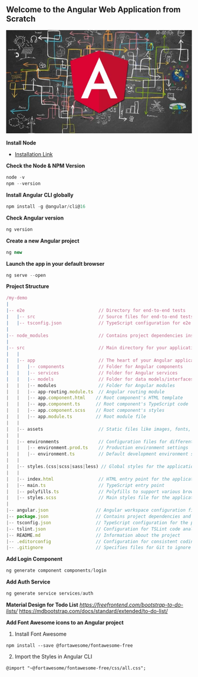 ## Welcome to the Angular Web Application from Scratch

![](./How%20to%20Create%20a%20Complex%20Form%20in%20Angular.jpeg)

**Install Node**

- [Installation Link](C:\Users\Surajit\OneDrive\Documents\Projects\simple-angular-app\README.md)

**Check the Node & NPM Version**
```js
node -v
npm --version
```

**Install Angular CLI globally**
```js
npm install -g @angular/cli@16
```

**Check Angular version**
```js
ng version
```

**Create a new Angular project**
```js
ng new
```

**Launch the app in your default browser**
```js
ng serve --open
```

**Project Structure**
```js
/my-demo
|
|-- e2e                            // Directory for end-to-end tests
|   |-- src                        // Source files for end-to-end tests
|   |-- tsconfig.json              // TypeScript configuration for e2e tests
|
|-- node_modules                   // Contains project dependencies installed via npm
|
|-- src                            // Main directory for your application source code
|   |
|   |-- app                        // The heart of your Angular application
|   |   |-- components             // Folder for Angular components
|   |   |-- services               // Folder for Angular services
|   |   |-- models                 // Folder for data models/interfaces
|   |   |-- modules                // Folder for Angular modules
|   |   |-- app-routing.module.ts  // Angular routing module
|   |   |-- app.component.html    // Root component's HTML template
|   |   |-- app.component.ts      // Root component's TypeScript code
|   |   |-- app.component.scss    // Root component's styles
|   |   |-- app.module.ts         // Root module file
|   |
|   |-- assets                     // Static files like images, fonts, etc.
|   |
|   |-- environments               // Configuration files for different environments
|   |   |-- environment.prod.ts    // Production environment settings
|   |   |-- environment.ts         // Default development environment settings
|   |
|   |-- styles.(css|scss|sass|less) // Global styles for the application
|   |
|   |-- index.html                 // HTML entry point for the application
|   |-- main.ts                    // TypeScript entry point
|   |-- polyfills.ts               // Polyfills to support various browsers
|   |-- styles.scss                // Main styles file for the application
|
|-- angular.json                  // Angular workspace configuration file
|-- package.json                  // Contains project dependencies and scripts
|-- tsconfig.json                 // TypeScript configuration for the project
|-- tslint.json                   // Configuration for TSLint code analysis
|-- README.md                     // Information about the project
|-- .editorconfig                 // Configuration for consistent coding styles
|-- .gitignore                    // Specifies files for Git to ignore
```

**Add Login Component**
```js
ng generate component components/login
```

**Add Auth Service**
```js
ng generate service services/auth
```

**Material Design for Todo List**
*https://freefrontend.com/bootstrap-to-do-lists/*
https://mdbootstrap.com/docs/standard/extended/to-do-list/

**Add Font Awesome icons to an Angular project**
1. Install Font Awesome
```
npm install --save @fortawesome/fontawesome-free
```

2. Import the Styles in Angular CLI
```
@import "~@fortawesome/fontawesome-free/css/all.css";
```